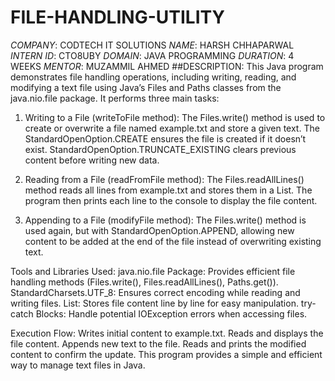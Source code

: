 # FILE-HANDLING-UTILITY
*COMPANY*: CODTECH IT SOLUTIONS 
*NAME*: HARSH CHHAPARWAL
*INTERN ID*: CTO8UBY
*DOMAIN*: JAVA PROGRAMMING 
*DURATION*: 4 WEEKS
*MENTOR*: MUZAMMIL AHMED
##DESCRIPTION: 
 This Java program demonstrates file handling operations, including writing, reading, and modifying a text file using Java’s Files and Paths classes from the java.nio.file package. It performs three main tasks:

1. Writing to a File (writeToFile method):
The Files.write() method is used to create or overwrite a file named example.txt and store a given text.
The StandardOpenOption.CREATE ensures the file is created if it doesn’t exist.
StandardOpenOption.TRUNCATE_EXISTING clears previous content before writing new data.

2. Reading from a File (readFromFile method):
The Files.readAllLines() method reads all lines from example.txt and stores them in a List<String>.
The program then prints each line to the console to display the file content.

3. Appending to a File (modifyFile method):
The Files.write() method is used again, but with StandardOpenOption.APPEND, allowing new content to be added at the end of the file instead of overwriting existing text.

Tools and Libraries Used:
java.nio.file Package: Provides efficient file handling methods (Files.write(), Files.readAllLines(), Paths.get()).
StandardCharsets.UTF_8: Ensures correct encoding while reading and writing files.
List<String>: Stores file content line by line for easy manipulation.
try-catch Blocks: Handle potential IOException errors when accessing files.

Execution Flow:
Writes initial content to example.txt.
Reads and displays the file content.
Appends new text to the file.
Reads and prints the modified content to confirm the update.
This program provides a simple and efficient way to manage text files in Java.
